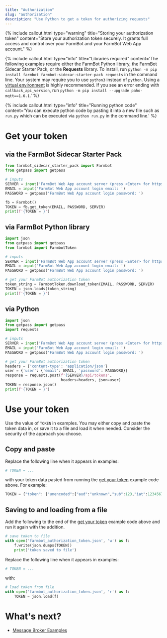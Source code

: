```yaml
---
title: "Authorization"
slug: "authorization"
description: "Use Python to get a token for authorizing requests"
---
```


{%
include callout.html
type="warning"
title="Storing your authorization token"
content="Store your authorization token securely. It grants full access and control over your FarmBot and your FarmBot Web App account."
%}

{%
include callout.html
type="info"
title="Libraries required"
content='The following examples require either the FarmBot Python library, the FarmBot Sidecar Starter Pack, or the **Requests** library. To install, run `python -m pip install farmbot farmbot-sidecar-starter-pack requests` in the command line. Your system may require you to use `python3` instead of `python`. Using a [virtual environment](https://docs.python.org/3/library/venv.html) is highly recommended. If you see an error ending with `callback_api_version`, run `python -m pip install --upgrade paho-mqtt==1.6.1`.'
%}

{%
include callout.html
type="info"
title="Running python code"
content='You can execute python code by pasting it into a new file such as `run.py` which can be executed via `python run.py` in the command line.'
%}

# Get your token

## via the FarmBot Sidecar Starter Pack
```python
from farmbot_sidecar_starter_pack import Farmbot
from getpass import getpass

# inputs
SERVER = input('FarmBot Web App account server (press <Enter> for https://my.farm.bot): ') or 'https://my.farm.bot'
EMAIL = input('FarmBot Web App account login email: ')
PASSWORD = getpass('FarmBot Web App account login password: ')

fb = Farmbot()
TOKEN = fb.get_token(EMAIL, PASSWORD, SERVER)
print(f'{TOKEN = }')
```

## via FarmBot Python library
```python
import json
from getpass import getpass
from farmbot import FarmbotToken

# inputs
SERVER = input('FarmBot Web App account server (press <Enter> for https://my.farm.bot): ') or 'https://my.farm.bot'
EMAIL = input('FarmBot Web App account login email: ')
PASSWORD = getpass('FarmBot Web App account login password: ')

# get your FarmBot authorization token
token_string = FarmbotToken.download_token(EMAIL, PASSWORD, SERVER)
TOKEN = json.loads(token_string)
print(f'{TOKEN = }')
```

## via Python
```python
import json
from getpass import getpass
import requests

# inputs
SERVER = input('FarmBot Web App account server (press <Enter> for https://my.farm.bot): ') or 'https://my.farm.bot'
EMAIL = input('FarmBot Web App account login email: ')
PASSWORD = getpass('FarmBot Web App account login password: ')

# get your FarmBot authorization token
headers = {'content-type': 'application/json'}
user = {'user': {'email': EMAIL, 'password': PASSWORD}}
response = requests.post(f'{SERVER}/api/tokens',
                         headers=headers, json=user)
TOKEN = response.json()
print(f'{TOKEN = }')
```

# Use your token

Use the value of `TOKEN` in examples.
You may either copy and paste the token data in,
or save it to a file and load it when needed.
Consider the security of the approach you choose.

## Copy and paste
Replace the following line when it appears in examples:
```python
# TOKEN = ...
```
with your token data pasted from running the [get your token](#get-your-token) example code above. For example:
```python
TOKEN = {"token": {"unencoded":{"aud":"unknown","sub":123,"iat":1234567890,"jti":"b52b68fb-5cc2-a9be-7aaf-ecc8837a2fa9","iss":"//my.farm.bot:443","exp":1234567890,"mqtt":"abc-def.rmq.cloudamqp.com","bot":"device_456","vhost":"xqigvtsn","mqtt_ws":"wss://abc-def.rmq.cloudamqp.com:443/ws/mqtt"},"encoded":"rFr6edHr11GDLITjaanofZxC4dM6TCC9UuHG.Kzx87wRkKvejWWjuigwX0i3hO8hi97pJ70m1bD2I5JRuksjE6E3gRIOVwoF5f8X4UCtftuVCsGttOayPxKUiuLMKZRJlUEH7ssyXCawVeBUf34B5NAy172aqdm3WGsQkFITOQgCTjKddYXn7Fs2rZow3N9YCkbYhoweoFyndhdF9ST8NmMgpFm3VfocYgNKukGI1gi2LjYoRdyPtdjGK1jwW3KKqyNWuOfkQVNxCg6c9xvQDqnbxiDLRfySn8HOQ9ElsXlN9LIv8PGN07EKKcbkyxsSXmYWHfwn8dOnzeNdL4OFiYNyLyB51YC4cukVROhMKfBbv3Vam6PgObmU4Jq2HF5xEru4MPORt741s8im84oP6.OqDC3SUJ7TSNV1NYii5BOONidacLifUfdaRGwjD05XNXdMCWlulnDCD4CWy7kFEAwA8pqxx9lCfqaA7ezK6054DLhtk0gsWu7gQ3oTjg1fZXinIiI2fLmxXhyisoFrudzwqryhwSmBQMAz3eVkdeyouJTgphFrbXjWnRYEk41iNXT275h68j3EtxSDqOpCZi4kqcuBUPltjS063FEYXa1JKzHThUQFpGVP2wg6doEWaNPAadjBBvOK7Ja6SEIONmiDNa3AfKqYgWoKGRyhQ2fFCZjnx53d7EgVRdBDdVxHhX6P7RghHZcAZ7d5cODz9d7b6IZWbyVDOj4Zd8RkRNQN"}, "user": {}}
```

## Saving to and loading from a file
Add the following to the end of the [get your token](#get-your-token) example code above and run it again with the addition.
```python
# save token to file
with open('farmbot_authorization_token.json', 'w') as f:
    f.write(json.dumps(TOKEN))
    print('token saved to file')
```

Replace the following line when it appears in examples:
```python
# TOKEN = ...
```
with:
```python
# load token from file
with open('farmbot_authorization_token.json', 'r') as f:
    TOKEN = json.load(f)
```

# What's next?

 * [Message Broker Examples](message-broker-examples.md)
